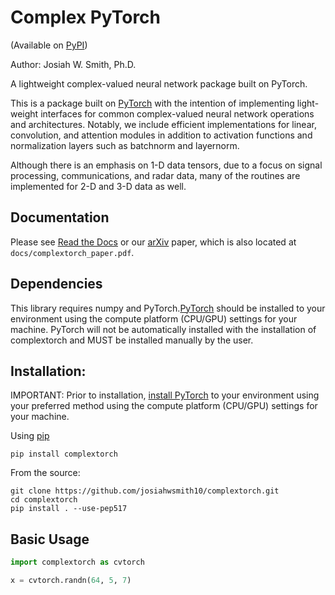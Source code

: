 # Complex PyTorch
(Available on [PyPI](https://pypi.org/project/complextorch/))

Author: Josiah W. Smith, Ph.D.

A lightweight complex-valued neural network package built on PyTorch.

This is a package built on [PyTorch](https://pytorch.org/) with the intention of implementing light-weight interfaces for common complex-valued neural network operations and architectures. 
Notably, we include efficient implementations for linear, convolution, and attention modules in addition to activation functions and normalization layers such as batchnorm and layernorm.

Although there is an emphasis on 1-D data tensors, due to a focus on signal processing, communications, and radar data, many of the routines are implemented for 2-D and 3-D data as well.

## Documentation

Please see [Read the Docs](https://complextorch.readthedocs.io/en/latest/index.html) or our [arXiv](https://github.com/josiahwsmith10/complextorch) paper, which is also located at ```docs/complextorch_paper.pdf```.

## Dependencies

This library requires numpy and PyTorch.[PyTorch](https://pytorch.org/get-started/locally/) should be installed to your environment using the compute platform (CPU/GPU) settings for your machine. PyTorch will not be automatically installed with the installation of complextorch and MUST be installed manually by the user.

## Installation:

IMPORTANT:
Prior to installation, [install PyTorch](https://pytorch.org/get-started/locally/) to your environment using your preferred method using the compute platform (CPU/GPU) settings for your machine.

Using [pip](https://pypi.org/project/complextorch/)

```
pip install complextorch
```
From the source:
```
git clone https://github.com/josiahwsmith10/complextorch.git
cd complextorch
pip install . --use-pep517
```

## Basic Usage

``` python
import complextorch as cvtorch

x = cvtorch.randn(64, 5, 7)
```
